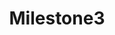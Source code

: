 ---
title: "Milestone3"
class: "milestone"
completed: false
current : false
weight: 3
text: "Beacon: Identity & Access Management"
---